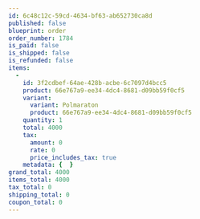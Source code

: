 ```yaml
---
id: 6c48c12c-59cd-4634-bf63-ab652730ca8d
published: false
blueprint: order
order_number: 1784
is_paid: false
is_shipped: false
is_refunded: false
items:
  -
    id: 3f2cdbef-64ae-428b-acbe-6c7097d4bcc5
    product: 66e767a9-ee34-4dc4-8681-d09bb59f0cf5
    variant:
      variant: Polmaraton
      product: 66e767a9-ee34-4dc4-8681-d09bb59f0cf5
    quantity: 1
    total: 4000
    tax:
      amount: 0
      rate: 0
      price_includes_tax: true
    metadata: {  }
grand_total: 4000
items_total: 4000
tax_total: 0
shipping_total: 0
coupon_total: 0
---
```

